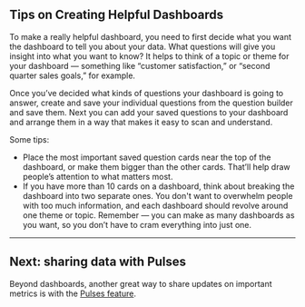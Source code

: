 
## Tips on Creating Helpful Dashboards
To make a really helpful dashboard, you need to first decide what you want the dashboard to tell you about your data. What questions will give you insight into what you want to know? It helps to think of a topic or theme for your dashboard — something like “customer satisfaction,” or “second quarter sales goals,” for example.

Once you’ve decided what kinds of questions your dashboard is going to answer, create and save your individual questions from the question builder and save them. Next you can add your saved questions to your dashboard and arrange them in a way that makes it easy to scan and understand.

Some tips:
* Place the most important saved question cards near the top of the dashboard, or make them bigger than the other cards. That’ll help draw people’s attention to what matters most.
* If you have more than 10 cards on a dashboard, think about breaking the dashboard into two separate ones. You don't want to overwhelm people with too much information, and each dashboard should revolve around one theme or topic. Remember — you can make as many dashboards as you want, so you don’t have to cram everything into just one.

---

## Next: sharing data with Pulses
Beyond dashboards, another great way to share updates on important metrics is with the [Pulses feature](07-pulses.md).